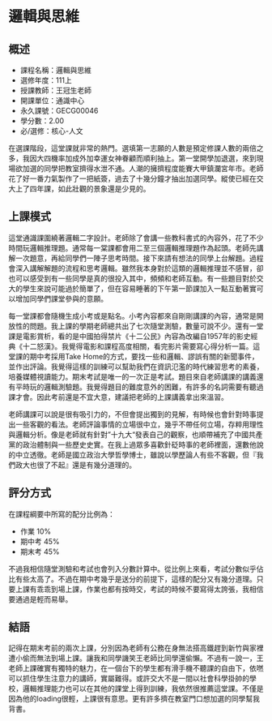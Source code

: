 # 邏輯與思維
## 概述
- 課程名稱：邏輯與思維
- 選修年度：111上
- 授課教師：王冠生老師
- 開課單位：通識中心 
- 永久課號：GECG00046
- 學分數：2.00
- 必/選修：核心-人文

在選課階段，這堂課就非常的熱門。選填第一志願的人數是預定修課人數的兩倍之多，我因大四機率加成外加幸運女神眷顧而順利抽上。第一堂開學加退選，來到現場欲加選的同學把教室擠得水泄不通。人潮的擁擠程度能賽大甲鎮瀾宮年市。老師花了好一番力氣製作了一把紙簽，過去了十幾分鐘才抽出加選同學。縱使已經在交大上了四年課，如此壯觀的景象還是少見的。

## 上課模式

這堂通識課圍繞著邏輯二字設計。老師除了會講一些教科書式的內容外，花了不少時間玩邏輯推理題。通常每一棠課都會用二至三個邏輯推理題作為起頭。老師先講解一次題意，再給同學們一陣子思考時間。接下來請有想法的同學上台解題。過程會深入講解解題的流程和思考邏輯。雖然我本身對於這類的邏輯推理並不感冒，卻也可以感受到有一些同學是真的很投入其中，頻頻和老師互動。有一些題目對於交大的學生來說可能過於簡單了，但在容易睡著的下午第一節課加入一點互動著實可以增加同學們課堂參與的意願。

每一堂課都會隨機生成小考或是點名。小考內容都來自剛剛講課的內容，通常是開放性的問題。我上課的學期老師總共出了七次隨堂測驗，數量可說不少。還有一堂課是電影賞析，看的是中國拍得禁片《十二公民》內容為改編自1957年的影史經典《十二怒漢》。我覺得電影和課程高度相關，看完影片需要寫心得分析一篇。這堂課的期中考採用Take Home的方式，要找一些和邏輯、謬誤有關的新聞事件，並作出評論。我覺得這樣的訓練可以幫助我們在資訊氾濫的時代練習思考的素養，培養媒體視讀能力。期末考試是唯一的一次正是考試。題目來自老師講課的講義還有平時玩的邏輯測驗題。我覺得題目的難度意外的困難，有許多的名詞需要有聽過課才會。因此考前還是不宜大意，建議把老師的上課講義拿出來溫習。

老師講課可以說是很有吸引力的，不但會提出獨到的見解，有時候也會針對時事提出一些客觀的看法。老師評論事情的立場很中立，幾乎不帶任何立場，存粹用理性與邏輯分析。像是老師就有針對”十九大“發表自己的觀察，也順帶補充了中國共產黨的政治體制與一些歷史史實。在我上過眾多喜歡針砭時事的老師裡面，還數他說的中立透徹。老師是國立政治大學哲學博士，雖說以學歷論人有些不客觀，但『我們政大也很了不起』還是有幾分道理的。

## 評分方式

在課程綱要中所寫的配分比例為：

- 作業 10% 
- 期中考 45% 
- 期末考 45% 

不過我相信隨堂測驗和考試也會列入分數計算中。從比例上來看，考試分數似乎佔比有些太高了。不過在期中考幾乎是送分的前提下，這樣的配分又有幾分道理。只要上課有乖乖到場上課，作業也都有按時交，考試的時候不要寫得太誇張，我相信要通過是輕而易舉。

## 結語
記得在期末考前的兩次上課，分別因為老師有公務在身無法搭高鐵趕到新竹與家裡遭小偷而無法到場上課。讓我和同學譏笑王老師比同學還偷懶。不過有一說一，王老師上課確實有獨特的魅力，在一個台下的學生都有滑手機不聽課的自由下，依嘫可以抓住學生注意力的講師，實屬難得。或許交大不是一間以社會科學掛帥的學校，邏輯推理能力也可以在其他的課堂上得到訓練，我依然很推薦這堂課。不僅是因為他的loading很輕，上課很有意思。更有許多擠在教室門口想加選的同學幫我背書。


